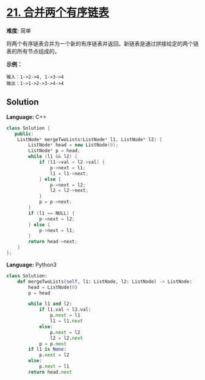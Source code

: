 # [21. 合并两个有序链表](https://leetcode-cn.com/problems/merge-two-sorted-lists/)

**难度:** 简单

将两个有序链表合并为一个新的有序链表并返回。新链表是通过拼接给定的两个链表的所有节点组成的。

 **示例：** 

```
输入：1->2->4, 1->3->4
输出：1->1->2->3->4->4
```

## Solution


**Language:** C++
```C++
class Solution {
   public:
    ListNode* mergeTwoLists(ListNode* l1, ListNode* l2) {
        ListNode* head = new ListNode(0);
        ListNode* p = head;
        while (l1 && l2) {
            if (l1->val < l2->val) {
                p->next = l1;
                l1 = l1->next;
            } else {
                p->next = l2;
                l2 = l2->next;
            }
            p = p->next;
        }
        if (l1 == NULL) {
            p->next = l2;
        } else {
            p->next = l1;
        }
        return head->next;
    }
};

```

**Language:** Python3
```Python
class Solution:
    def mergeTwoLists(self, l1: ListNode, l2: ListNode) -> ListNode:
        head = ListNode(0)
        p = head

        while l1 and l2:
            if l1.val < l2.val:
                p.next = l1
                l1 = l1.next
            else:
                p.next = l2
                l2 = l2.next
            p = p.next
        if l1 is None:
            p.next = l2
        else:
            p.next = l1
        return head.next

```